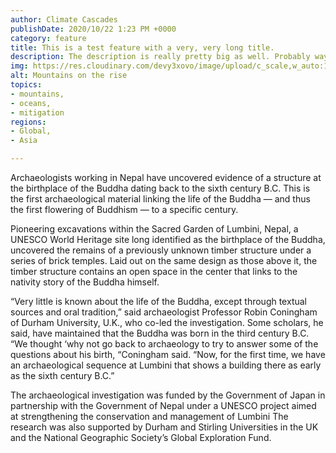 ```yaml
---
author: Climate Cascades
publishDate: 2020/10/22 1:23 PM +0000
category: feature
title: This is a test feature with a very, very long title.
description: The description is really pretty big as well. Probably way too big.
img: https://res.cloudinary.com/devy3xovo/image/upload/c_scale,w_auto:100,dpr_auto/v1603200087/climatecascades/_DSC0995_rzcfa2.jpg
alt: Mountains on the rise
topics:
- mountains,
- oceans,
- mitigation
regions:
- Global,
- Asia

---
```

Archaeologists working in Nepal have uncovered evidence of a structure at the birthplace of the Buddha dating back to the sixth century B.C. This is the first archaeological material linking the life of the Buddha — and thus the first flowering of Buddhism — to a specific century.

Pioneering excavations within the Sacred Garden of Lumbini, Nepal, a UNESCO World Heritage site long identified as the birthplace of the Buddha, uncovered the remains of a previously unknown timber structure under a series of brick temples. Laid out on the same design as those above it, the timber structure contains an open space in the center that links to the nativity story of the Buddha himself.

“Very little is known about the life of the Buddha, except through textual sources and oral tradition,” said archaeologist Professor Robin Coningham of Durham University, U.K., who co-led the investigation. Some scholars, he said, have maintained that the Buddha was born in the third century B.C. “We thought ‘why not go back to archaeology to try to answer some of the questions about his birth, “Coningham said. “Now, for the first time, we have an archaeological sequence at Lumbini that shows a building there as early as the sixth century B.C.”

The archaeological investigation was funded by the Government of Japan in partnership with the Government of Nepal under a UNESCO project aimed at strengthening the conservation and management of Lumbini The research was also supported by Durham and Stirling Universities in the UK and the National Geographic Society’s Global Exploration Fund.